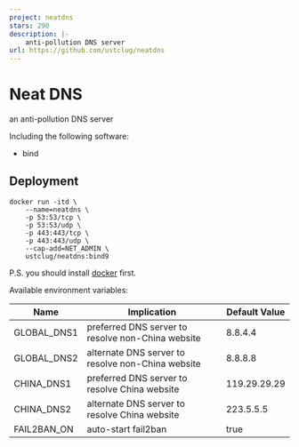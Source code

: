 ```yaml
---
project: neatdns
stars: 290
description: |-
    anti-pollution DNS server
url: https://github.com/ustclug/neatdns
---
```


# Neat DNS

an anti-pollution DNS server

Including the following software:

* bind

## Deployment

```shell
docker run -itd \
	--name=neatdns \
	-p 53:53/tcp \
	-p 53:53/udp \
	-p 443:443/tcp \
	-p 443:443/udp \
	--cap-add=NET_ADMIN \
	ustclug/neatdns:bind9
```

P.S. you should install [docker](https://www.docker.com) first.

Available environment variables:

| Name              | Implication                              | Default Value               |
| ----------------- | ---------------------------------------- | --------------------------- |
| GLOBAL_DNS1       | preferred DNS server to resolve non-China website | 8.8.4.4                     |
| GLOBAL_DNS2       | alternate DNS server to resolve non-China website | 8.8.8.8                     |
| CHINA_DNS1        | preferred DNS server to resolve China website | 119.29.29.29                |
| CHINA_DNS2        | alternate DNS server to resolve China website | 223.5.5.5                   |
| FAIL2BAN_ON       | auto-start fail2ban                      | true                        |

